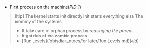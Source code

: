 - First process on the machine(*PID 1*)
>[!tip] The kernel starts init directly 
>Init starts everything else 
>The mommy of the systems
>-  It take care of orphan process by *reasinging the parent*
>- It get rids of the zombie procces 
>- [Run Levels](/obisdian_ntoes/for later/Run Levels.md)(*old*)